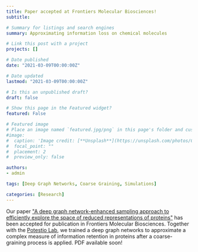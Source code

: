```yaml
---
title: Paper accepted at Frontiers Molecular Biosciences!
subtitle:

# Summary for listings and search engines
summary: Approximating information loss on chemical molecules

# Link this post with a project
projects: []

# Date published
date: "2021-03-09T00:00:00Z"

# Date updated
lastmod: "2021-03-09T00:00:00Z"

# Is this an unpublished draft?
draft: false

# Show this page in the Featured widget?
featured: False

# Featured image
# Place an image named `featured.jpg/png` in this page's folder and customize its options here.
#image:
#  caption: 'Image credit: [**Unsplash**](https://unsplash.com/photos/CpkOjOcXdUY)'
#  focal_point: ""
#  placement: 2
#  preview_only: false

authors:
- admin

tags: [Deep Graph Networks, Coarse Graining, Simulations]

categories: [Research]
---
```


Our paper ["A deep graph network-enhanced sampling approach to efficiently explore the space of reduced representations of proteins"](https://www.frontiersin.org/articles/10.3389/fmolb.2021.637396/abstract) has been accepted for publication in Frontiers Molecular Biosciences. Together with the [Potestio Lab](https://twitter.com/r_potestio?lang=en), we trained a deep graph networks to approximate a complex measure of information retention in proteins after a coarse-graining process is applied. PDF available soon!

